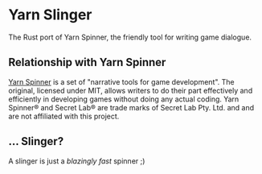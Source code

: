 # Yarn Slinger

The Rust port of Yarn Spinner, the friendly tool for writing game dialogue.

## Relationship with Yarn Spinner

[Yarn Spinner](https://github.com/YarnSpinnerTool/) is a set of "narrative tools for game development". The original,
licensed under MIT, allows writers to do their part effectively and efficiently in developing games without doing any
actual coding. Yarn Spinner® and Secret Lab® are trade marks of Secret Lab Pty. Ltd. and and are not affiliated with 
this project.

## ... Slinger?
A slinger is just a _blazingly fast_ spinner ;)
